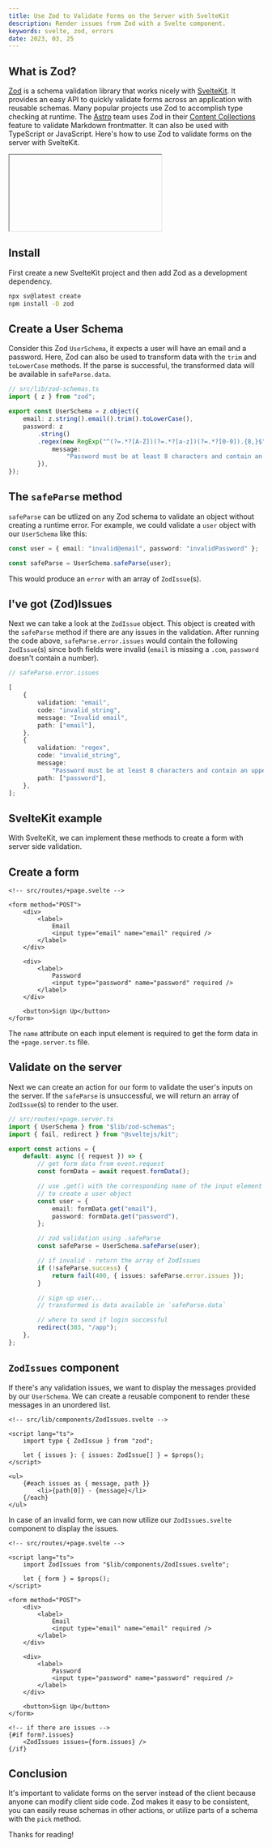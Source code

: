 ```yaml
---
title: Use Zod to Validate Forms on the Server with SvelteKit
description: Render issues from Zod with a Svelte component.
keywords: svelte, zod, errors
date: 2023, 03, 25
---
```


## What is Zod?

[Zod](https://zod.dev/) is a schema validation library that works nicely with [SvelteKit](https://kit.svelte.dev/). It provides an easy API to quickly validate forms across an application with reusable schemas. Many popular projects use Zod to accomplish type checking at runtime. The [Astro](https://docs.astro.build/en/getting-started/) team uses Zod in their [Content Collections](https://docs.astro.build/en/guides/content-collections/) feature to validate Markdown frontmatter. It can also be used with TypeScript or JavaScript. Here's how to use Zod to validate forms on the server with SvelteKit.

<drab-youtube aria-label="YouTube Tutorial" uid="11AbCRomRhs">
    <iframe data-content loading="lazy"></iframe>
</drab-youtube>

## Install

First create a new SvelteKit project and then add Zod as a development dependency.

```bash
npx sv@latest create
npm install -D zod
```

## Create a User Schema

Consider this Zod `UserSchema`, it expects a user will have an email and a password. Here, Zod can also be used to transform data with the `trim` and `toLowerCase` methods. If the parse is successful, the transformed data will be available in `safeParse.data`.

```ts
// src/lib/zod-schemas.ts
import { z } from "zod";

export const UserSchema = z.object({
	email: z.string().email().trim().toLowerCase(),
	password: z
		.string()
		.regex(new RegExp("^(?=.*?[A-Z])(?=.*?[a-z])(?=.*?[0-9]).{8,}$"), {
			message:
				"Password must be at least 8 characters and contain an uppercase letter, lowercase letter, and number",
		}),
});
```

## The `safeParse` method

`safeParse` can be utlized on any Zod schema to validate an object without creating a runtime error. For example, we could validate a `user` object with our `UserSchema` like this:

```ts
const user = { email: "invalid@email", password: "invalidPassword" };

const safeParse = UserSchema.safeParse(user);
```

This would produce an `error` with an array of `ZodIssue`(s).

## I've got (Zod)Issues

Next we can take a look at the `ZodIssue` object. This object is created with the `safeParse` method if there are any issues in the validation. After running the code above, `safeParse.error.issues` would contain the following `ZodIssue`(s) since both fields were invalid (`email` is missing a `.com`, `password` doesn't contain a number).

```ts
// safeParse.error.issues

[
	{
		validation: "email",
		code: "invalid_string",
		message: "Invalid email",
		path: ["email"],
	},
	{
		validation: "regex",
		code: "invalid_string",
		message:
			"Password must be at least 8 characters and contain an uppercase letter, lowercase letter, and number",
		path: ["password"],
	},
];
```

## SvelteKit example

With SvelteKit, we can implement these methods to create a form with server side validation.

## Create a form

```svelte
<!-- src/routes/+page.svelte -->

<form method="POST">
	<div>
		<label>
			Email
			<input type="email" name="email" required />
		</label>
	</div>

	<div>
		<label>
			Password
			<input type="password" name="password" required />
		</label>
	</div>

	<button>Sign Up</button>
</form>
```

The `name` attribute on each input element is required to get the form data in the `+page.server.ts` file.

## Validate on the server

Next we can create an action for our form to validate the user's inputs on the server. If the `safeParse` is unsuccessful, we will return an array of `ZodIssue`(s) to render to the user.

```ts
// src/routes/+page.server.ts
import { UserSchema } from "$lib/zod-schemas";
import { fail, redirect } from "@sveltejs/kit";

export const actions = {
	default: async ({ request }) => {
		// get form data from event.request
		const formData = await request.formData();

		// use .get() with the corresponding name of the input element
		// to create a user object
		const user = {
			email: formData.get("email"),
			password: formData.get("password"),
		};

		// zod validation using .safeParse
		const safeParse = UserSchema.safeParse(user);

		// if invalid - return the array of ZodIssues
		if (!safeParse.success) {
			return fail(400, { issues: safeParse.error.issues });
		}

		// sign up user...
		// transformed is data available in `safeParse.data`

		// where to send if login successful
		redirect(303, "/app");
	},
};
```

## `ZodIssues` component

If there's any validation issues, we want to display the messages provided by our `UserSchema`. We can create a reusable component to render these messages in an unordered list.

```svelte
<!-- src/lib/components/ZodIssues.svelte -->

<script lang="ts">
	import type { ZodIssue } from "zod";

	let { issues }: { issues: ZodIssue[] } = $props();
</script>

<ul>
	{#each issues as { message, path }}
		<li>{path[0]} - {message}</li>
	{/each}
</ul>
```

In case of an invalid form, we can now utilize our `ZodIssues.svelte` component to display the issues.

```svelte
<!-- src/routes/+page.svelte -->

<script lang="ts">
	import ZodIssues from "$lib/components/ZodIssues.svelte";

	let { form } = $props();
</script>

<form method="POST">
	<div>
		<label>
			Email
			<input type="email" name="email" required />
		</label>
	</div>

	<div>
		<label>
			Password
			<input type="password" name="password" required />
		</label>
	</div>

	<button>Sign Up</button>
</form>

<!-- if there are issues -->
{#if form?.issues}
	<ZodIssues issues={form.issues} />
{/if}
```

## Conclusion

It's important to validate forms on the server instead of the client because anyone can modify client side code. Zod makes it easy to be consistent, you can easily reuse schemas in other actions, or utilize parts of a schema with the `pick` method.

Thanks for reading!
